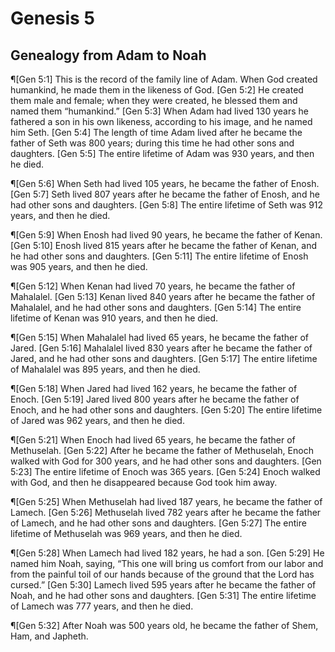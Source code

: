 # Genesis 5

## Genealogy from Adam to Noah
¶[Gen 5:1] This is the record of the family line of Adam. When God created humankind, he made them in the likeness of God.
[Gen 5:2] He created them male and female; when they were created, he blessed them and named them “humankind.”
[Gen 5:3] When Adam had lived 130 years he fathered a son in his own likeness, according to his image, and he named him Seth.
[Gen 5:4] The length of time Adam lived after he became the father of Seth was 800 years; during this time he had other sons and daughters.
[Gen 5:5] The entire lifetime of Adam was 930 years, and then he died.

¶[Gen 5:6] When Seth had lived 105 years, he became the father of Enosh.
[Gen 5:7] Seth lived 807 years after he became the father of Enosh, and he had other sons and daughters.
[Gen 5:8] The entire lifetime of Seth was 912 years, and then he died.

¶[Gen 5:9] When Enosh had lived 90 years, he became the father of Kenan.
[Gen 5:10] Enosh lived 815 years after he became the father of Kenan, and he had other sons and daughters.
[Gen 5:11] The entire lifetime of Enosh was 905 years, and then he died.

¶[Gen 5:12] When Kenan had lived 70 years, he became the father of Mahalalel.
[Gen 5:13] Kenan lived 840 years after he became the father of Mahalalel, and he had other sons and daughters.
[Gen 5:14] The entire lifetime of Kenan was 910 years, and then he died.

¶[Gen 5:15] When Mahalalel had lived 65 years, he became the father of Jared.
[Gen 5:16] Mahalalel lived 830 years after he became the father of Jared, and he had other sons and daughters.
[Gen 5:17] The entire lifetime of Mahalalel was 895 years, and then he died.

¶[Gen 5:18] When Jared had lived 162 years, he became the father of Enoch.
[Gen 5:19] Jared lived 800 years after he became the father of Enoch, and he had other sons and daughters.
[Gen 5:20] The entire lifetime of Jared was 962 years, and then he died.

¶[Gen 5:21] When Enoch had lived 65 years, he became the father of Methuselah.
[Gen 5:22] After he became the father of Methuselah, Enoch walked with God for 300 years, and he had other sons and daughters.
[Gen 5:23] The entire lifetime of Enoch was 365 years.
[Gen 5:24] Enoch walked with God, and then he disappeared because God took him away.

¶[Gen 5:25] When Methuselah had lived 187 years, he became the father of Lamech.
[Gen 5:26] Methuselah lived 782 years after he became the father of Lamech, and he had other sons and daughters.
[Gen 5:27] The entire lifetime of Methuselah was 969 years, and then he died.

¶[Gen 5:28] When Lamech had lived 182 years, he had a son.
[Gen 5:29] He named him Noah, saying, “This one will bring us comfort from our labor and from the painful toil of our hands because of the ground that the Lord has cursed.”
[Gen 5:30] Lamech lived 595 years after he became the father of Noah, and he had other sons and daughters.
[Gen 5:31] The entire lifetime of Lamech was 777 years, and then he died.

¶[Gen 5:32] After Noah was 500 years old, he became the father of Shem, Ham, and Japheth.

